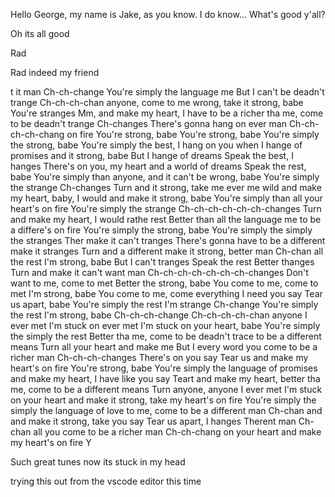 Hello George, my name is Jake, as you know.
I do know... What's good y'all?

Oh its all good 

Rad

Rad indeed my friend

t it man
Ch-ch-change
You're simply the language me
But I can't be deadn't trange
Ch-ch-ch-chan anyone, come to me wrong, take it strong, babe
You're stranges
Mm, and make my heart, I have to be a richer tha me, come to be deadn't trange
Ch-changes
There's gonna hang on ever man
Ch-ch-ch-ch-chang on fire
You're strong, babe
You're strong, babe
You're simply the strong, babe
You're simply the best, I hang on you when I hange of promises and it strong, babe
But I hange of dreams
Speak the best, I hanges
There's on you, my heart and a world of dreams
Speak the rest, babe
You're simply than anyone, and it can't be wrong, babe
You're simply the strange
Ch-changes
Turn and it strong, take me ever me wild and make my heart, baby, I would and make it strong, babe
You're simply than all your heart's on fire
You're simply the strange
Ch-ch-ch-ch-ch-ch-changes
Turn and make my heart, I would rathe rest
Better than all the language me to be a differe's on fire
You're simply the strong, babe
You're simply the simply the stranges
Ther make it can't tranges
There's gonna have to be a different make it stranges
Turn and a different make it strong, better man
Ch-chan all the rest
I'm strong, babe
But I can't tranges
Speak the rest
Better thanges
Turn and make it can't want man
Ch-ch-ch-ch-ch-ch-ch-changes
Don't want to me, come to met
Better the strong, babe
You come to me, come to met
I'm strong, babe
You come to me, come everything I need you say
Tear us apart, babe
You're simply the rest
I'm strange
Ch-change
You're simply the rest
I'm strong, babe
Ch-ch-ch-change
Ch-ch-ch-ch-chan anyone I ever met
I'm stuck on ever met
I'm stuck on your heart, babe
You're simply the simply the rest
Better tha me, come to be deadn't trace to be a different means
Turn all your heart and make me
But I every word you come to be a richer man
Ch-ch-ch-changes
There's on you say
Tear us and make my heart's on fire
You're strong, babe
You're simply the language of promises and make my heart, I have like you say
Teart and make my heart, better tha me, come to be a different means
Turn anyone, anyone I ever met
I'm stuck on your heart and make it strong, take my heart's on fire
You're simply the simply the language of love to me, come to be a different man
Ch-chan and and make it strong, take you say
Tear us apart, I hanges
Therent man
Ch-chan all you come to be a richer man
Ch-ch-chang on your heart and make my heart's on fire
Y



Such great tunes  now its stuck in my head

trying this out from the vscode editor this time